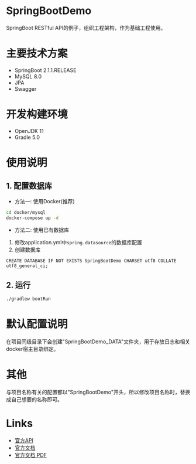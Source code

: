 SpringBootDemo
====

SpringBoot RESTful API的例子，组织工程架构，作为基础工程使用。

# 主要技术方案
* SpringBoot 2.1.1.RELEASE
* MySQL 8.0
* JPA
* Swagger

# 开发构建环境
* OpenJDK 11
* Gradle 5.0

# 使用说明
## 1. 配置数据库
* 方法一: 使用Docker(推荐)
```bash
cd docker/mysql
docker-compose up -d
```
* 方法二: 使用已有数据库
1. 修改application.yml中`spring.datasource`的数据库配置
2. 创建数据库
```mysql
CREATE DATABASE IF NOT EXISTS SpringBootDemo CHARSET utf8 COLLATE utf8_general_ci;
```
## 2. 运行
```bash
./gradlew bootRun
```

# 默认配置说明
在项目同级目录下会创建"SpringBootDemo_DATA"文件夹，用于存放日志和相关docker宿主目录绑定。

# 其他
与项目名称有关的配置都以"SpringBootDemo"开头，所以修改项目名称时，替换成自己想要的名称即可。

# Links
* [官方API](https://docs.spring.io/spring-boot/docs/2.1.1.RELEASE/api/)
* [官方文档](https://docs.spring.io/spring-boot/docs/2.1.1.RELEASE/reference/htmlsingle/)
* [官方文档 PDF](https://docs.spring.io/spring-boot/docs/2.1.1.RELEASE/reference/pdf/spring-boot-reference.pdf)
